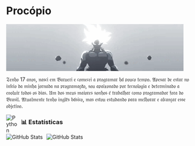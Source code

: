 # Procópio 

<!--
**vitorprocopio75/vitorprocopio75** is a ✨ _special_ ✨ repository because its `README.md` (this file) appears on your GitHub profile. -->



<img
    align="center"
    src="goku.gif"
/>


<p text-size=18>
𝔗𝔢𝔫𝔥𝔬 17 𝔞𝔫𝔬𝔰, 𝔫𝔞𝔰𝔠𝔦 𝔢𝔪 𝔅𝔞𝔯𝔲𝔢𝔯𝔦 𝔢 𝔠𝔬𝔪𝔢𝔠𝔢𝔦 𝔞 𝔭𝔯𝔬𝔤𝔯𝔞𝔪𝔞𝔯 𝔥𝔞́ 𝔭𝔬𝔲𝔠𝔬 𝔱𝔢𝔪𝔭𝔬. 𝔄𝔭𝔢𝔰𝔞𝔯 𝔡𝔢 𝔢𝔰𝔱𝔞𝔯 𝔫𝔬 𝔦𝔫𝔦́𝔠𝔦𝔬 𝔡𝔞 𝔪𝔦𝔫𝔥𝔞 𝔧𝔬𝔯𝔫𝔞𝔡𝔞 𝔫𝔞 𝔭𝔯𝔬𝔤𝔯𝔞𝔪𝔞𝔠̧𝔞̃𝔬, 𝔰𝔬𝔲 𝔞𝔭𝔞𝔦𝔵𝔬𝔫𝔞𝔡𝔬 𝔭𝔬𝔯 𝔱𝔢𝔠𝔫𝔬𝔩𝔬𝔤𝔦𝔞 𝔢 𝔡𝔢𝔱𝔢𝔯𝔪𝔦𝔫𝔞𝔡𝔬 𝔞 𝔢𝔳𝔬𝔩𝔲𝔦𝔯 𝔱𝔬𝔡𝔬𝔰 𝔬𝔰 𝔡𝔦𝔞𝔰. 𝔘𝔪 𝔡𝔬𝔰 𝔪𝔢𝔲𝔰 𝔪𝔞𝔦𝔬𝔯𝔢𝔰 𝔰𝔬𝔫𝔥𝔬𝔰 𝔢́ 𝔱𝔯𝔞𝔟𝔞𝔩𝔥𝔞𝔯 𝔠𝔬𝔪𝔬 𝔭𝔯𝔬𝔤𝔯𝔞𝔪𝔞𝔡𝔬𝔯 𝔣𝔬𝔯𝔞 𝔡𝔬 𝔅𝔯𝔞𝔰𝔦𝔩. 𝔄𝔱𝔲𝔞𝔩𝔪𝔢𝔫𝔱𝔢 𝔱𝔢𝔫𝔥𝔬 𝔦𝔫𝔤𝔩𝔢̂𝔰 𝔟𝔞́𝔰𝔦𝔠𝔬, 𝔪𝔞𝔰 𝔢𝔰𝔱𝔬𝔲 𝔢𝔰𝔱𝔲𝔡𝔞𝔫𝔡𝔬 𝔭𝔞𝔯𝔞 𝔪𝔢𝔩𝔥𝔬𝔯𝔞𝔯 𝔢 𝔞𝔩𝔠𝔞𝔫𝔠̧𝔞𝔯 𝔢𝔰𝔰𝔢 𝔬𝔟𝔧𝔢𝔱𝔦𝔳𝔬.
</p>

<img
    align="left"
    alt="Python"
    title="Python"
    width="30px"
    style="padding-right: 10px;"
    src="https://cdn.jsdelivr.net/gh/devicons/devicon@latest/icons/python/python-original.svg"
/>



  ### 📊 Estatísticas

<p>
  <img
    align="left"
    alt="GitHub Stats"
    height="200"
    style="padding-right: 10px;"
    src="https://github-readme-stats.vercel.app/api?username=vitorprocopio75&show_icons=true&theme=tokyonight&include_all_commits=true&locale=pt-br"
  />

<img
      align="left"
      alt="GitHub Stats"
      height="200"
      src="https://github-readme-stats.vercel.app/api/top-langs/?username=vitorprocopio75&theme=tokyonight&layout=compact&custom_title=Tecnologias&langs_count=9"
  />

</p>






